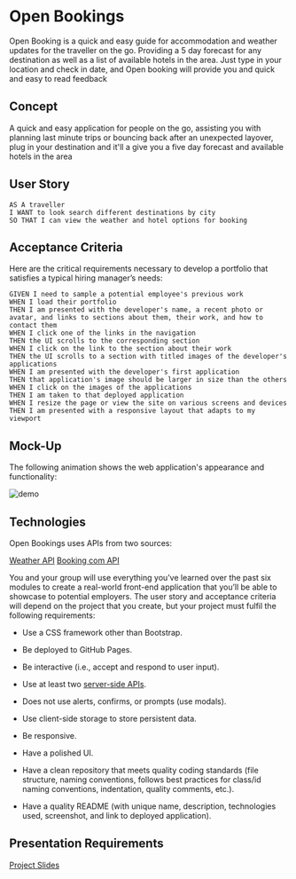 # Open Bookings

Open Booking is a quick and easy guide for accommodation and weather updates for the traveller on the go. Providing a 5 day forecast for any destination as well as a list of available hotels in the area. Just type in your location and check in date, and Open booking will provide you and quick and easy to read feedback

## Concept
A quick and easy application for people on the go, assisting you with planning last minute trips or  bouncing back after an unexpected layover, plug in your destination and it'll a give you a five day forecast and available hotels in the area


## User Story

```
AS A traveller
I WANT to look search different destinations by city
SO THAT I can view the weather and hotel options for booking
```

## Acceptance Criteria

Here are the critical requirements necessary to develop a portfolio that satisfies a typical hiring manager’s needs:

```
GIVEN I need to sample a potential employee's previous work
WHEN I load their portfolio
THEN I am presented with the developer's name, a recent photo or avatar, and links to sections about them, their work, and how to contact them
WHEN I click one of the links in the navigation
THEN the UI scrolls to the corresponding section
WHEN I click on the link to the section about their work
THEN the UI scrolls to a section with titled images of the developer's applications
WHEN I am presented with the developer's first application
THEN that application's image should be larger in size than the others
WHEN I click on the images of the applications
THEN I am taken to that deployed application
WHEN I resize the page or view the site on various screens and devices
THEN I am presented with a responsive layout that adapts to my viewport
```

## Mock-Up

The following animation shows the web application's appearance and functionality:

![demo]()

## Technologies

Open Bookings uses APIs from two sources: 

  [Weather API](https://openweathermap.org/current)
  [Booking com API](https://rapidapi.com/tipsters/api/booking-com)


You and your group will use everything you’ve learned over the past six modules to create a real-world front-end application that you’ll be able to showcase to potential employers. The user story and acceptance criteria will depend on the project that you create, but your project must fulfil the following requirements:

* Use a CSS framework other than Bootstrap.

* Be deployed to GitHub Pages.

* Be interactive (i.e., accept and respond to user input).

* Use at least two [server-side APIs](https://coding-boot-camp.github.io/full-stack/apis/api-resources).

* Does not use alerts, confirms, or prompts (use modals).

* Use client-side storage to store persistent data.

* Be responsive.

* Have a polished UI.

* Have a clean repository that meets quality coding standards (file structure, naming conventions, follows best practices for class/id naming conventions, indentation, quality comments, etc.).

* Have a quality README (with unique name, description, technologies used, screenshot, and link to deployed application).

## Presentation Requirements

[Project Slides](https://docs.google.com/presentation/d/1KA1NWcVKO4P7Sa3wn-EBMAjADokYCJyro5NPj7EP44M/edit?usp=sharing)  
